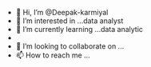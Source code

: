 - 👋 Hi, I’m @Deepak-karmiyal
- 👀 I’m interested in ...data analyst
- 🌱 I’m currently learning ...data analytic
- 
- 💞️ I’m looking to collaborate on ...
- 📫 How to reach me ...

<!---
Deepak-karmiyal/Deepak-karmiyal is a ✨ special ✨ repository because its `README.md` (this file) appears on your GitHub profile.
You can click the Preview link to take a look at your changes.
--->
